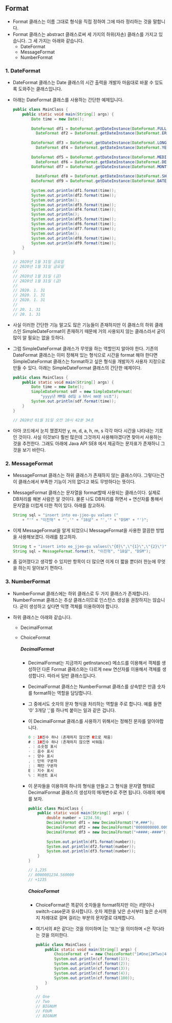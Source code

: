 ## Format

- Format 클래스는 이름 그대로 형식을 직접 정하여 그에 따라 정리하는 것을 말합니다.
- Format 클래스는 abstract 클래스로써 세 가지의 하위(자손) 클래스를 가지고 있습니다.
  그 세 가지는 아래와 같습니다.
  - DateFormat
  - MessageFormat
  - NumberFormat



### 1. DateFormat

- DateFormat 클래스는 Date 클래스의 시간 출력을
  개발자 마음대로 바꿀 수 있도록 도와주는 클래스입니다.

- 아래는 DateFormat 클래스를 사용하는 간단한 예제입니다.

  ```java
  public class MainClass {
      public static void main(String[] args) {
          Date time = new Date();
          
          DateFormat df1 = DateFormat.getDateInstance(DateFormat.FULL);
         	DateFormat df2 = DateFormat.getDateInstance(DateFormat.ERA_FIELD);
          
          DateFormat df3 = DateFormat.getDateInstance(DateFormat.LONG);
         	DateFormat df4 = DateFormat.getDateInstance(DateFormat.YEAR_FIELD);
          
          DateFormat df5 = DateFormat.getDateInstance(DateFormat.MEDIUM);
         	DateFormat df6 = DateFormat.getDateInstance(DateFormat.DEFAULT);
          DateFormat df7 = DateFormat.getDateInstance(DateFormat.MONTH_FIELD);
          
         	DateFormat df8 = DateFormat.getDateInstance(DateFormat.SHORT);
          DateFormat df9 = DateFormat.getDateInstance(DateFormat.DATE_FIELD);
          
          System.out.println(df1.format(time));
          System.out.println(df2.format(time));
          System.out.println();
          System.out.println(df3.format(time));
          System.out.println(df4.format(time));
          System.out.println();
          System.out.println(df5.format(time));
          System.out.println(df6.format(time));
          System.out.println(df7.format(time));
          System.out.println();
          System.out.println(df8.format(time));
          System.out.println(df9.format(time));
      }
  }
  
  // 2020년 1월 31일 금요일
  // 2020년 1월 31일 금요일
  //
  // 2020년 1월 31일 (금)
  // 2020년 1월 31일 (금)
  //
  // 2020. 1. 31
  // 2020. 1. 31
  // 2020. 1. 31
  //
  // 20. 1. 31
  // 20. 1. 31
  ```

- 사실 이러한 간단한 기능 말고도 많은 기능들이 존재하지만
  이 클래스의 하위 클래스인 SimpleDateFormat이 존재하기 때문에
  거의 사용되지 않는 클래스라서 굳이 많이 알 필요는 없을 듯하다.

- 그럼 SimpleDateFormat 클래스가 무엇을 하는 역할인지 알아야 한다.
  기존의 DateFormat 클래스는 이미 정해져 있는 형식으로 시간을 format 해야 한다면
  SimpleDateFormat 클래스는 format하고 싶은 형식을 개발자가 사용자 지정으로 만들 수 있다.
  아래는 SimpleDateFormat 클래스의 간단한 예제이다.

  ```java
  public class MainClass {
      public static void main(String[] args) {
          Date time = new Date();
          SimpleDateFormat sdf = new SimpleDateFormat(
              "yyyy년 MM월 dd일 a hh시 mm분 ss초");
          System.out.println(sdf.format(time));
      }
  }
  
  // 2020년 01월 31일 오전 10시 42분 34초
  ```

- 아마 코드에서 눈치 챘겠지만 y, m, d, a, h, m, s 각각 마다 시간을 나타내는 기호인 것이다.
  사실 이것보다 훨씬 많은데 그것까지 사용해야겠다면 찾아서 사용하는 것을 추천한다.
  그래도 아래에 Java API SE8 에서 제공하는 문자표가 존재하니 그것을 보기 바란다.



### 2. MessageFormat

- MessageFormat 클래스는 하위 클래스가 존재하지 않는 클래스이다.
  그렇다는건 이 클래스에서 부족한 기능이 거의 없다고 봐도 무방하다는 뜻이다.

- MessageFormat 클래스는 문자열을 format할때 사용되는 클래스이다.
  실제로 DB처리를 해본 사람은 알 것이다.
  물론 나도 DB처리를 하면서 + 연산자를 통해서 문자열을 더럽게 더한 적이 있다.
  아래를 참고하자.

  ```java
  String sql = "insert into eo-jjeo-gu values ("
      + "'" + "이진혁" + "','" + "18살" + "','" + "DSM" + "')";
  ```

- 이제 MessageFormat을 알게 되었으니 MessageFormat을 사용한 깔끔한 방법을 사용해보겠다.
  아래를 참고하자.

  ```java
  String t = "insert into eo_jjeo-gu values(\"{0}\",\"{1}\",\"{2}\")";
  String sql = MessageFormat.format(t, "이진혁", "18살", "DSM");
  ```

- 좀 길어졌다고 생각할 수 있지만 항목이 더 많으면 이게 더 짧을 뿐더러
  한눈에 무엇을 하는지 알아보기 편하다.



### 3. NumberFormat

- NumberFormat 클래스에는 하위 클래스로 두 가지 클래스가 존재합니다.
  NumberFormat 클래스는 추상 클래스이므로 인스턴스 생성을 권장하지는 않습니다.
  굳이 생성하고 싶다면 익명 객체를 이용하여야 합니다.

- 하위 클래스는 아래와 같습니다.

  - DecimalFormat

  - ChoiceFormat

    ##### DecimalFormat

    - DecimalFormat는 지금까지 getInstance() 메소드를 이용해서 객체를 생성하던
      다른 Format 클래스와는 다르게 new 연산자를 이용해서 객체를 생성합니다.
      따라서 일반 클래스입니다.

    - DecimalFormat 클래스는 NumberFormat 클래스를 상속받은 만큼
      숫자를 format하는 역할을 담당합니다.

    - 그 중에서도 숫자의 문자 형식을 처리하는 역할을 주로 합니다.
      예를 들면 '0' 3개당 ','를 하나씩 붙이는 일과 같은 겁니다.

    - 이 DecimalFormat 클래스를 사용하기 위해서는 정해진 문자를 알아야합니다.

      ```java
      0 : 10진수 하나 (존재하지 않으면 0으로 채움)
      # : 10진수 하나 (존재하지 않으면 비워둠)
      . : 소숫점 표시
      - : 음수 표시
      + : 양수 표시
      , : 단위 구분자
      ; : 패턴 구분자
      E : 지수 표시
      % : 퍼센트 표시
      ```

    - 이 문자들을 이용하여 하나의 형식을 만들고 그 형식을 문자열 형태로
      DecimalFormat 클래스의 생성자의 매개변수로 주면 됩니다.
      아래의 예제를 보자.

      ```java
      public class MainClass {
          public static void main(String[] args) {
              double number = 1234.56;
              DecimalFormat df1 = new DecimalFormat("#,###");
              DecimalFormat df2 = new DecimalFormat("0000000000.000000");
              DecimalFormat df3 = new DecimalFormat("+####;-####");
              
              System.out.println(df1.format(number));
              System.out.println(df2.format(number));
              System.out.println(df3.format(number));
          }
      }
      
      // 1,235
      // 0000001234.560000
      // +1235
      ```

      

      ##### ChoiceFormat

      - ChoiceFormat은 똑같이 숫자들을 format하지만 이는 if문이나 switch-case문과 유사합니다.
        숫자 제한을 낮은 순서부터 높은 순서까지 차례대로 걸며 걸리는 부분의 문자열로 대체합니다.

      - 여기서의 #은 같다는 것을 의미하며 |는 '또는'을 의미하며 <은 작다라는 것을 의미한다.

        ```java
        public class MainClass {
            public static void main(String[] args) {
                ChoiceFormat cf = new ChoiceFormat("1#One|2#Two|4#FOUR|10<BIGNUM");
                System.out.println(cf.format(1));
                System.out.println(cf.format(2));
                System.out.println(cf.format(3));
                System.out.println(cf.format(4));
                System.out.println(cf.format(100));
            }
        }
        
        // One
        // Two
        // BIGNUM
        // FOUR
        // BIGNUM
        ```

        